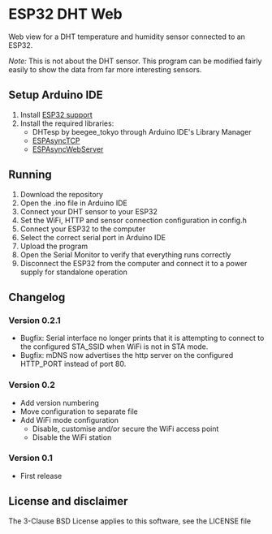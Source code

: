 # ESP32 DHT Web

Web view for a DHT temperature and humidity sensor connected to an ESP32.

*Note:* This is not about the DHT sensor. This program can be modified fairly easily to show the data from far more interesting sensors.

## Setup Arduino IDE

1. Install [ESP32 support](https://github.com/espressif/arduino-esp32#installation-instructions)
1. Install the required libraries:
    * DHTesp by beegee_tokyo through Arduino IDE's Library Manager
    * [ESPAsyncTCP](https://github.com/me-no-dev/ESPAsyncTCP)
    * [ESPAsyncWebServer](https://github.com/me-no-dev/ESPAsyncWebServer)

## Running

1. Download the repository
1. Open the .ino file in Arduino IDE
1. Connect your DHT sensor to your ESP32
1. Set the WiFi, HTTP and sensor connection configuration in config.h
1. Connect your ESP32 to the computer
1. Select the correct serial port in Arduino IDE
1. Upload the program
1. Open the Serial Monitor to verify that everything runs correctly
1. Disconnect the ESP32 from the computer and connect it to a power supply for standalone operation

## Changelog

### Version 0.2.1

* Bugfix: Serial interface no longer prints that it is attempting to connect to the configured STA_SSID when WiFi is not in STA mode.
* Bugfix: mDNS now advertises the http server on the configured HTTP_PORT instead of port 80.

### Version 0.2

* Add version numbering
* Move configuration to separate file
* Add WiFi mode configuration
  * Disable, customise and/or secure the WiFi access point
  * Disable the WiFi station

### Version 0.1

* First release

## License and disclaimer

The 3-Clause BSD License applies to this software, see the LICENSE file